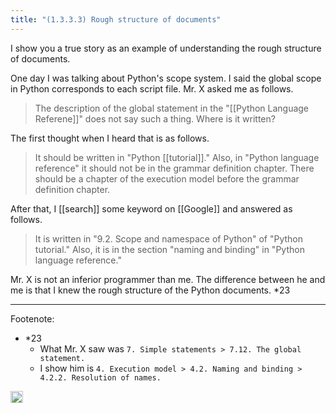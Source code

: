 ```yaml
---
title: "(1.3.3.3) Rough structure of documents"
---
```


I show you a true story as an example of understanding the rough structure of documents.

One day I was talking about Python's scope system. I said the global scope in Python corresponds to each script file. Mr. X asked me as follows.

> The description of the global statement in the "[[Python Language Referene]]" does not say such a thing. Where is it written?

The first thought when I heard that is as follows.

>  It should be written in "Python [[tutorial]]."
>  Also, in "Python language reference" it should not be in the grammar definition chapter. There should be a chapter of the execution model before the grammar definition chapter.

After that, I [[search]] some keyword on [[Google]] and answered as follows.

>  It is written in "9.2. Scope and namespace of Python" of "Python tutorial."
>  Also, it is in the section "naming and binding" in "Python language reference."

Mr. X is not an inferior programmer than me. The difference between he and me is that I knew the rough structure of the Python documents. *23

---

Footenote:

- *23
    - What Mr. X saw was `7. Simple statements > 7.12. The global statement.`
    - I show him is `4. Execution model > 4.2. Naming and binding > 4.2.2. Resolution of names.`

<img src='https://scrapbox.io/api/pages/nishio-en/en/icon' alt='en.icon' height="19.5"/>